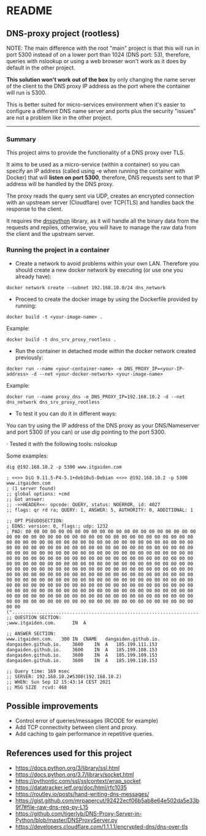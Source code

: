 # README 

## DNS-proxy project (rootless)

NOTE: The main difference with the root "main" project is that this will run in port 5300 instead of on a lower port than 1024 (DNS port: 53), therefore, queries with nslookup or using a web browser won't work as it does by default in the other project.

**This solution won't work out of the box** by only changing the name server of the client to the DNS proxy IP address as the port where the container will run is 5300.

This is better suited for micro-services environment when it's easier to configure a different DNS name server and ports plus the security "issues" are not a problem like in the other project.

---

### Summary

This project aims to provide the functionality of a DNS proxy over TLS.

It aims to be used as a micro-service (within a container) so you can specify an IP address (called using -e when running the container with Docker) that will **listen on port 5300**, therefore, DNS requests sent to that IP address will be handled by the DNS proxy.

The proxy reads the query sent via UDP, creates an encrypted connection with an upstream server (Cloudflare) over TCP(TLS) and handles back the response to the client.

It requires the [dnspython](https://www.dnspython.org/) library, as it will handle all the binary data from the requests and replies, otherwise, you will have to manage the raw data from the client and the upstream server.


### Running the project in a container

- Create a network to avoid problems within your own LAN. Therefore
you should create a new docker network by executing (or use one you already have):

```
docker network create --subnet 192.168.10.0/24 dns_network
```

- Proceed to create the docker image by using the Dockerfile provided by running:
```
docker build -t <your-image-name> .
```
Example:
```
docker build -t dns_srv_proxy_rootless .
```

- Run the container in detached mode within the docker network created previously:

```
docker run --name <your-container-name> -e DNS_PROXY_IP=<your-IP-address> -d --net <your-docker-network> <your-image-name>
```

Example:
```
docker run --name proxy_dns -e DNS_PROXY_IP=192.168.10.2 -d --net dns_network dns_srv_proxy_rootless
```

- To test it you can do it in different ways:

You can try using the IP address of the DNS proxy as your DNS/Nameserver and port 5300 (if you can) or use *dig* pointing to the port 5300.

· Tested it with the following tools: nslookup

Some examples:

``` # Using dig
dig @192.168.10.2 -p 5300 www.itgaiden.com

; <<>> DiG 9.11.5-P4-5.1+deb10u5-Debian <<>> @192.168.10.2 -p 5300 www.itgaiden.com
; (1 server found)
;; global options: +cmd
;; Got answer:
;; ->>HEADER<<- opcode: QUERY, status: NOERROR, id: 4027
;; flags: qr rd ra; QUERY: 1, ANSWER: 5, AUTHORITY: 0, ADDITIONAL: 1

;; OPT PSEUDOSECTION:
; EDNS: version: 0, flags:; udp: 1232
; PAD: 00 00 00 00 00 00 00 00 00 00 00 00 00 00 00 00 00 00 00 00 00 00 00 00 00 00 00 00 00 00 00 00 00 00 00 00 00 00 00 00 00 00 00 00 00 00 00 00 00 00 00 00 00 00 00 00 00 00 00 00 00 00 00 00 00 00 00 00 00 00 00 00 00 00 00 00 00 00 00 00 00 00 00 00 00 00 00 00 00 00 00 00 00 00 00 00 00 00 00 00 00 00 00 00 00 00 00 00 00 00 00 00 00 00 00 00 00 00 00 00 00 00 00 00 00 00 00 00 00 00 00 00 00 00 00 00 00 00 00 00 00 00 00 00 00 00 00 00 00 00 00 00 00 00 00 00 00 00 00 00 00 00 00 00 00 00 00 00 00 00 00 00 00 00 00 00 00 00 00 00 00 00 00 00 00 00 00 00 00 00 00 00 00 00 00 00 00 00 00 00 00 00 00 00 00 00 00 00 00 00 00 00 00 00 00 00 00 00 00 00 00 00 00 00 00 00 00 00 00 00 00 00 00 00 00 00 00 00 00 00 00 00 00 00 00 00 00 00 00 00 00 00 00 00 00 00 00 00 00 00 00 00 00 00 00 00 00 00 00 00 00 00 00 00 00 00 00 00 00 00 00 00 00 00 00 00 00 00 00 00 00 00 00 00 00 00 00 00 00 00 00 00 00 00 00 00 00 00 00 00 00 00 00 00 00 00 00 00 00 00 00 00 ("..................................................................................................................................................................................................................................................................................................................................")
;; QUESTION SECTION:
;www.itgaiden.com.		IN	A

;; ANSWER SECTION:
www.itgaiden.com.	300	IN	CNAME	dangaiden.github.io.
dangaiden.github.io.	3600	IN	A	185.199.111.153
dangaiden.github.io.	3600	IN	A	185.199.108.153
dangaiden.github.io.	3600	IN	A	185.199.109.153
dangaiden.github.io.	3600	IN	A	185.199.110.153

;; Query time: 169 msec
;; SERVER: 192.168.10.2#5300(192.168.10.2)
;; WHEN: Sun Sep 12 15:43:14 CEST 2021
;; MSG SIZE  rcvd: 468
```

## Possible improvements

- Control error of queries/messages (RCODE for example)
- Add TCP connectivity between client and proxy.
- Add caching to gain performance in repetitive queries.

## References used for this project

- https://docs.python.org/3/library/ssl.html
- https://docs.python.org/3.7/library/socket.html
- https://pythontic.com/ssl/sslcontext/wrap_socket
- https://datatracker.ietf.org/doc/html/rfc1035
- https://routley.io/posts/hand-writing-dns-messages/
- https://gist.github.com/mrpapercut/92422ecf06b5ab8e64e502da5e33b9f7#file-raw-dns-req-py-L15
- https://github.com/tigerlyb/DNS-Proxy-Server-in-Python/blob/master/DNSProxyServer.py
- https://developers.cloudflare.com/1.1.1.1/encrypted-dns/dns-over-tls